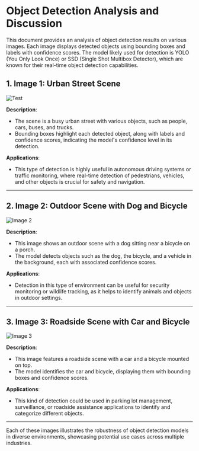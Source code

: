 # Object Detection Analysis and Discussion

This document provides an analysis of object detection results on various images. Each image displays detected objects using bounding boxes and labels with confidence scores. The model likely used for detection is YOLO (You Only Look Once) or SSD (Single Shot Multibox Detector), which are known for their real-time object detection capabilities.

## 1. Image 1: Urban Street Scene
![Test]((https://github.com/user-attachments/assets/69ec4ab7-7498-4591-ada9-50fa8f3f63d5))

**Description**:
- The scene is a busy urban street with various objects, such as people, cars, buses, and trucks.
- Bounding boxes highlight each detected object, along with labels and confidence scores, indicating the model's confidence level in its detection.

**Applications**:
- This type of detection is highly useful in autonomous driving systems or traffic monitoring, where real-time detection of pedestrians, vehicles, and other objects is crucial for safety and navigation.

---

## 2. Image 2: Outdoor Scene with Dog and Bicycle
![Image 2](sandbox:/mnt/data/image.png)

**Description**:
- This image shows an outdoor scene with a dog sitting near a bicycle on a porch. 
- The model detects objects such as the dog, the bicycle, and a vehicle in the background, each with associated confidence scores.

**Applications**:
- Detection in this type of environment can be useful for security monitoring or wildlife tracking, as it helps to identify animals and objects in outdoor settings.

---

## 3. Image 3: Roadside Scene with Car and Bicycle
![Image 3](sandbox:/mnt/data/image.png)

**Description**:
- This image features a roadside scene with a car and a bicycle mounted on top.
- The model identifies the car and bicycle, displaying them with bounding boxes and confidence scores.

**Applications**:
- This kind of detection could be used in parking lot management, surveillance, or roadside assistance applications to identify and categorize different objects.

---

Each of these images illustrates the robustness of object detection models in diverse environments, showcasing potential use cases across multiple industries.
